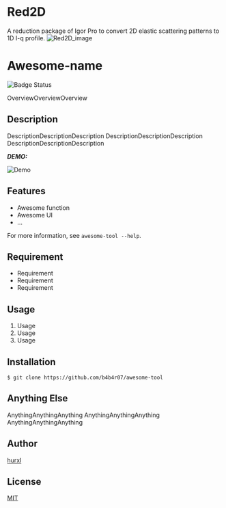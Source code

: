 # Red2D
A reduction package of Igor Pro to convert 2D elastic scattering patterns to 1D I-q profile.
![Red2D_image](https://user-images.githubusercontent.com/52224108/60145474-1d91e280-9801-11e9-891f-739cd63bf8f3.png)

# Awesome-name

![Badge Status](https://ci-as-a-service)

OverviewOverviewOverview

## Description

DescriptionDescriptionDescription
DescriptionDescriptionDescription
DescriptionDescriptionDescription

***DEMO:***

![Demo](https://image-url.gif)

## Features

- Awesome function
- Awesome UI
- ...

For more information, see `awesome-tool --help`.

## Requirement

- Requirement
- Requirement
- Requirement

## Usage

1. Usage
2. Usage
3. Usage

## Installation

    $ git clone https://github.com/b4b4r07/awesome-tool

## Anything Else

AnythingAnythingAnything
AnythingAnythingAnything
AnythingAnythingAnything

## Author

[hurxl](https://www.shibayamalab.issp.u-tokyo.ac.jp/li-xiang)

## License

[MIT](http://b4b4r07.mit-license.org)
